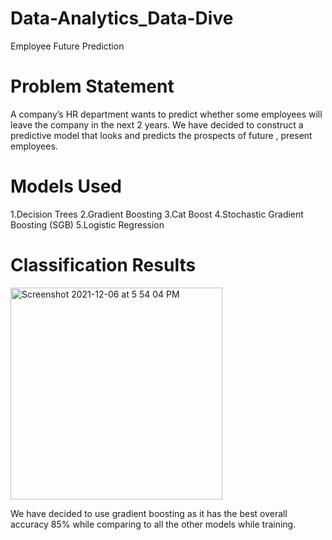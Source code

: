 # Data-Analytics_Data-Dive
Employee Future Prediction
# Problem Statement	
A company’s HR department wants to predict whether some employees will leave the company in the next 2 years. We have decided to construct a predictive model that looks and predicts the prospects of future , present employees.
# Models Used
1.Decision Trees
2.Gradient Boosting 
3.Cat Boost 
4.Stochastic Gradient Boosting (SGB) 
5.Logistic Regression 
# Classification Results

<img width="339" alt="Screenshot 2021-12-06 at 5 54 04 PM" src="https://user-images.githubusercontent.com/57716055/144845858-89c5cc77-d8ec-4cf7-b78c-786642812390.png">

We have decided to use gradient boosting as it has the best overall accuracy 85% while comparing to all the other models while training.


